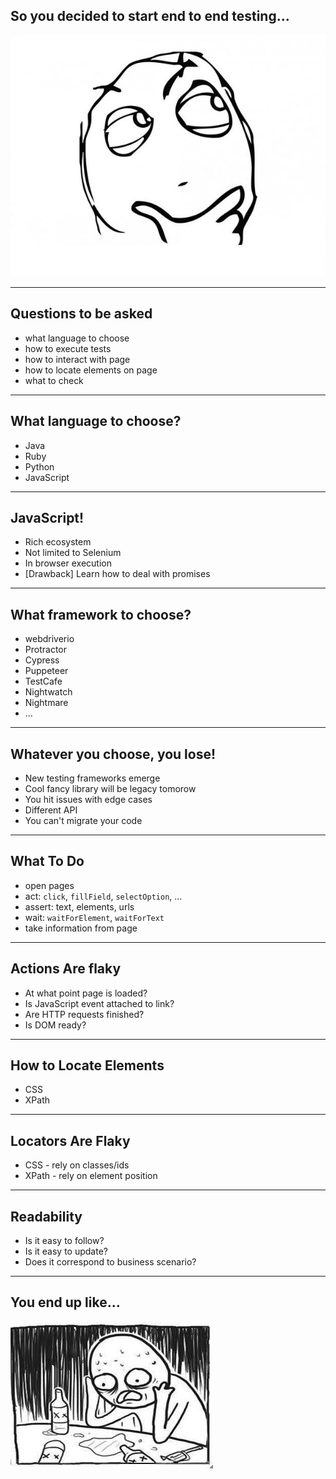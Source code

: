 ## So you decided to start end to end testing...

![](img/thinking.jpg)



---

## Questions to be asked

* what language to choose <!-- .element: class="fragment" data-fragment-index="1" -->
* how to execute tests <!-- .element: class="fragment" data-fragment-index="2" -->
* how to interact with page <!-- .element: class="fragment" data-fragment-index="3" -->
* how to locate elements on page <!-- .element: class="fragment" data-fragment-index="4" -->
* what to check <!-- .element: class="fragment" data-fragment-index="5" -->

---

## What language to choose?

* Java
* Ruby
* Python
* JavaScript

---

## JavaScript!

* Rich ecosystem <!-- .element: class="fragment" data-fragment-index="1" -->
* Not limited to Selenium <!-- .element: class="fragment" data-fragment-index="2" -->
* In browser execution <!-- .element: class="fragment" data-fragment-index="3" -->
* [Drawback] Learn how to deal with promises <!-- .element: class="fragment" data-fragment-index="4" -->

---

## What framework to choose?

* webdriverio
* Protractor
* Cypress
* Puppeteer
* TestCafe
* Nightwatch
* Nightmare
* ...

---

## Whatever you choose, you lose!

* New testing frameworks emerge <!-- .element: class="fragment" data-fragment-index="1" -->
* Cool fancy library will be legacy tomorow <!-- .element: class="fragment" data-fragment-index="2" -->
* You hit issues with edge cases <!-- .element: class="fragment" data-fragment-index="3" -->
* Different API <!-- .element: class="fragment" data-fragment-index="4" -->
* You can't migrate your code <!-- .element: class="fragment" data-fragment-index="5" -->

---

## What To Do

* open pages
* act: `click`, `fillField`, `selectOption`, ...
* assert: text, elements, urls
* wait: `waitForElement`, `waitForText`
* take information from page

---

## Actions Are flaky

* At what point page is loaded? <!-- .element: class="fragment" data-fragment-index="1" -->
* Is JavaScript event attached to link? <!-- .element: class="fragment" data-fragment-index="2" -->
* Are HTTP requests finished? <!-- .element: class="fragment" data-fragment-index="3" -->
* Is DOM ready? <!-- .element: class="fragment" data-fragment-index="4" -->

---

## How to Locate Elements

* CSS
* XPath

---

## Locators Are Flaky

* CSS - rely on classes/ids <!-- .element: class="fragment" data-fragment-index="1" -->
* XPath - rely on element position <!-- .element: class="fragment" data-fragment-index="2" -->

---

## Readability

* Is it easy to follow?
* Is it easy to update?
* Does it correspond to business scenario?

---

## You end up like...

![](img/despair.jpg)
